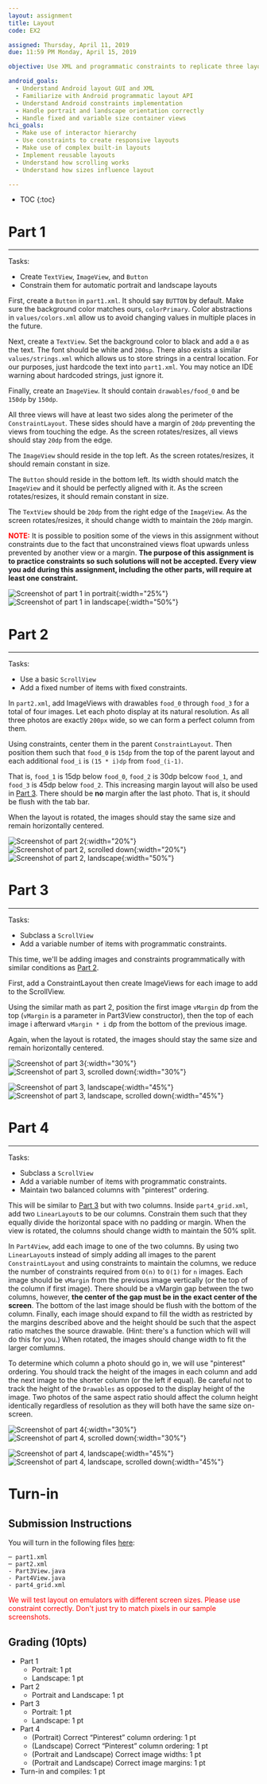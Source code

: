```yaml
---
layout: assignment
title: Layout
code: EX2

assigned: Thursday, April 11, 2019
due: 11:59 PM Monday, April 15, 2019

objective: Use XML and programmatic constraints to replicate three layouts.

android_goals:
  - Understand Android layout GUI and XML
  - Familiarize with Android programmatic layout API
  - Understand Android constraints implementation
  - Handle portrait and landscape orientation correctly
  - Handle fixed and variable size container views
hci_goals:
  - Make use of interactor hierarchy
  - Use constraints to create responsive layouts
  - Make use of complex built-in layouts
  - Implement reusable layouts
  - Understand how scrolling works
  - Understand how sizes influence layout

---
```


* TOC
{:toc}

# Part 1
***

Tasks:
- Create `TextView`, `ImageView`, and `Button`
- Constrain them for automatic portrait and landscape layouts

First, create a `Button` in `part1.xml`. It should say `BUTTON` by default. Make sure the background color matches ours, `colorPrimary`. Color abstractions in `values/colors.xml` allow us to avoid changing values in multiple places in the future.

Next, create a `TextView`. Set the background color to black and add a `0` as the text. The font should be white and `200sp`. There also exists a similar `values/strings.xml` which allows us to store strings in a central location. For our purposes, just hardcode the text into `part1.xml`. You may notice an IDE warning about hardcoded strings, just ignore it.

Finally, create an `ImageView`. It should contain `drawables/food_0` and be `150dp` by `150dp`.

All three views will have at least two sides along the perimeter of the `ConstraintLayout`. These sides should have a margin of `20dp` preventing the views from touching the edge. As the screen rotates/resizes, all views should stay `20dp` from the edge.

The `ImageView` should reside in the top left. As the screen rotates/resizes, it should remain constant in size.

The `Button` should reside in the bottom left. Its width should match the `ImageView` and it should be perfectly aligned with it. As the screen rotates/resizes, it should remain constant in size.

The `TextView` should be `20dp` from the right edge of the `ImageView`. As the screen rotates/resizes, it should change width to maintain the `20dp` margin.

<span style="color:red;">**NOTE:**</span> It is possible to position some of the views in this assignment without constraints due to the fact that unconstrained views float upwards unless prevented by another view or a margin. **The purpose of this assignment is to practice constraints so such solutions will not be accepted. Every view you add during this assignment, including the other parts, will require at least one constraint.**

![Screenshot of part 1 in portrait](layout-img/1_portrait.jpeg){:width="25%"}
![Screenshot of part 1 in landscape](layout-img/1_landscape.jpeg){:width="50%"}

# Part 2
***

Tasks:
- Use a basic `ScrollView`
- Add a fixed number of items with fixed constraints.

In `part2.xml`, add ImageViews with drawables `food_0` through `food_3` for a total of four images. Let each photo display at its natural resolution. As all three photos are exactly `200px` wide, so we can form a perfect column from them.

Using constraints, center them in the parent `ConstraintLayout`. Then position them such that `food_0` is `15dp` from the top of the parent layout and each additional `food_i` is `(15 * i)dp` from `food_(i-1)`.

That is, `food_1` is 15dp below `food_0`, `food_2` is 30dp belcow `food_1`, and `food_3` is 45dp below `food_2`. This increasing margin layout will also be used in [Part 3](#part-3). There should be **no** margin after the last photo. That is, it should be flush with the tab bar.

When the layout is rotated, the images should stay the same size and remain horizontally centered.

![Screenshot of part 2](layout-img/2_portrait.jpeg){:width="20%"}
![Screenshot of part 2, scrolled down](layout-img/2_portrait_scrolled.jpeg){:width="20%"}
![Screenshot of part 2, landscape](layout-img/2_landscape.jpeg){:width="50%"}

# Part 3
***

Tasks:
- Subclass a `ScrollView`
- Add a variable number of items with programmatic constraints.

This time, we'll be adding images and constraints programmatically with similar conditions as [Part 2](#part-2).

First, add a ConstraintLayout then create ImageViews for each image to add to the ScrollView.

Using the similar math as part 2, position the first image `vMargin` dp from the top (`vMargin` is a parameter in Part3View constructor), then the top of each image i afterward `vMargin * i` dp from the bottom of the previous image.

Again, when the layout is rotated, the images should stay the same size and remain horizontally centered.

![Screenshot of part 3](layout-img/3.jpeg){:width="30%"}
![Screenshot of part 3, scrolled down](layout-img/3_scrolled.jpeg){:width="30%"}

![Screenshot of part 3, landscape](layout-img/3_landscape.jpeg){:width="45%"}
![Screenshot of part 3, landscape, scrolled down](layout-img/3_landscape_scrolled.jpeg){:width="45%"}

# Part 4
***

Tasks:
- Subclass a `ScrollView`
- Add a variable number of items with programmatic constraints.
- Maintain two balanced columns with "pinterest" ordering.

This will be similar to [Part 3](#part-3) but with two columns. Inside `part4_grid.xml`, add two `LinearLayout`s to be our columns. Constrain them such that they equally divide the horizontal space with no padding or margin. When the view is rotated, the columns should change width to maintain the 50% split.

In `Part4View`, add each image to one of the two columns. By using two `LinearLayout`s instead of simply adding all images to the parent `ConstraintLayout` and using constraints to maintain the columns, we reduce the number of constraints required from `O(n)` to `O(1)` for `n` images. Each image should be `vMargin` from the previous image vertically (or the top of the column if first image). There should be a vMargin gap between the two columns, however, **the center of the gap must be in the exact center of the screen**. The bottom of the last image should be flush with the bottom of the column. Finally, each image should expand to fill the width as restricted by the margins described above and the height should be such that the aspect ratio matches the source drawable. (Hint: there's a function which will will do this for you.) When rotated, the images should change width to fit the larger comlumns.

To determine which column a photo should go in, we will use "pinterest" ordering. You should track the height of the images in each column and add the next image to the shorter column (or the left if equal). Be careful not to track the height of the `Drawables` as opposed to the display height of the image. Two photos of the same aspect ratio should affect the column height identically regardless of resolution as they will both have the same size on-screen.

![Screenshot of part 4](layout-img/4.jpeg){:width="30%"}
![Screenshot of part 4, scrolled down](layout-img/4_scrolled.jpeg){:width="30%"}

![Screenshot of part 4, landscape](layout-img/4_landscape.jpeg){:width="45%"}
![Screenshot of part 4, landscape, scrolled down](layout-img/4_landscape_scrolled.jpeg){:width="45%"}

# Turn-in
## Submission Instructions

You will turn in the following files <a href="javascript:alert('Turn-in link pending assignment release');">here</a>:

```
─ part1.xml
─ part2.xml
- Part3View.java
- Part4View.java
- part4_grid.xml
```

<span style="color:red;">We will test layout on emulators with different screen sizes. Please use constraint correctly. Don't just try to match pixels in our sample screenshots.</span>

## Grading (10pts)

- Part 1
  - Portrait: 1 pt
  - Landscape: 1 pt
- Part 2
  - Portrait and Landscape: 1 pt
- Part 3
  - Portrait: 1 pt
  - Landscape: 1 pt
- Part 4
  - (Portrait) Correct “Pinterest” column ordering: 1 pt
  - (Landscape) Correct “Pinterest” column ordering: 1 pt
  - (Portrait and Landscape) Correct image widths: 1 pt
  - (Portrait and Landscape) Correct image margins: 1 pt
- Turn-in and compiles: 1 pt
